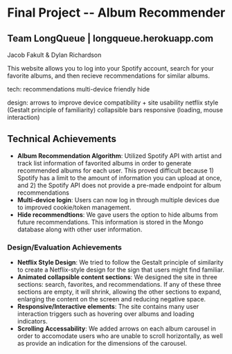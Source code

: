 Final Project -- Album Recommender
===

## Team LongQueue | longqueue.herokuapp.com
Jacob Fakult & Dylan Richardson

This website allows you to log into your Spotify account, search for your favorite albums, and then recieve recommendations for similar albums.

tech:
recommendations
multi-device friendly
hide

design:
arrows to improve device compatibility + site usability
netflix style (Gestalt principle of familiarity)
collapsible bars
responsive (loading, mouse interaction)


## Technical Achievements
- **Album Recommendation Algorithm**: Utilized Spotify API with artist and track list information of favorited albums in order to generate recommended albums for each user. This proved difficult because 1) Spotify has a limit to the amount of information you can upload at once, and 2) the Spotify API does not provide a pre-made endpoint for album recommendations
- **Multi-device login**: Users can now log in through multiple devices due to improved cookie/token management.
- **Hide recommendtions**: We gave users the option to hide albums from future recommendations. This information is stored in the Mongo database along with other user information.

### Design/Evaluation Achievements
- **Netflix Style Design**: We tried to follow the Gestalt principle of similarity to create a Netflix-style design for the sign that users might find familiar.
- **Animated collapsible content sections**: We designed the site in three sections: search, favorites, and recommendations. If any of these three sections are empty, it will shrink, allowing the other sections to expand, enlarging the content on the screen and reducing negative space.
- **Responsive/Interactive elements**: The site contains many user interaction triggers such as hovering over albums and loading indicators.
- **Scrolling Accessability**: We added arrows on each album carousel in order to accomodate users who are unable to scroll horizontally, as well as provide an indication for the dimensions of the carousel.
